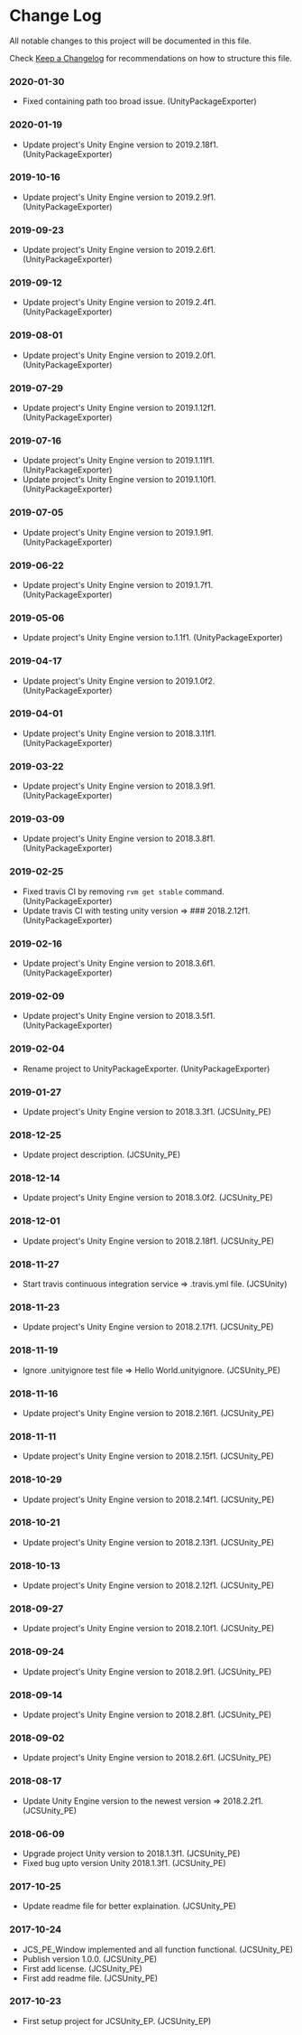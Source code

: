 # Change Log

All notable changes to this project will be documented in this file.

Check [Keep a Changelog](http://keepachangelog.com/) for recommendations on how to structure this file.


### 2020-01-30

* Fixed containing path too broad issue. (UnityPackageExporter)

### 2020-01-19

* Update project's Unity Engine version to 2019.2.18f1. (UnityPackageExporter)

### 2019-10-16

* Update project's Unity Engine version to 2019.2.9f1. (UnityPackageExporter)

### 2019-09-23

* Update project's Unity Engine version to 2019.2.6f1. (UnityPackageExporter)

### 2019-09-12

* Update project's Unity Engine version to 2019.2.4f1. (UnityPackageExporter)

### 2019-08-01

* Update project's Unity Engine version to 2019.2.0f1. (UnityPackageExporter)

### 2019-07-29

* Update project's Unity Engine version to 2019.1.12f1. (UnityPackageExporter)

### 2019-07-16

* Update project's Unity Engine version to 2019.1.11f1. (UnityPackageExporter)
* Update project's Unity Engine version to 2019.1.10f1. (UnityPackageExporter)

### 2019-07-05

* Update project's Unity Engine version to 2019.1.9f1. (UnityPackageExporter)

### 2019-06-22

* Update project's Unity Engine version to 2019.1.7f1. (UnityPackageExporter)

### 2019-05-06

* Update project's Unity Engine version to.1.1f1. (UnityPackageExporter)

### 2019-04-17

* Update project's Unity Engine version to 2019.1.0f2. (UnityPackageExporter)

### 2019-04-01

* Update project's Unity Engine version to 2018.3.11f1. (UnityPackageExporter)

### 2019-03-22

* Update project's Unity Engine version to 2018.3.9f1. (UnityPackageExporter)

### 2019-03-09

* Update project's Unity Engine version to 2018.3.8f1. (UnityPackageExporter)

### 2019-02-25

* Fixed travis CI by removing `rvm get stable` command. (UnityPackageExporter)
* Update travis CI with testing unity version => ### 2018.2.12f1. (UnityPackageExporter)

### 2019-02-16

* Update project's Unity Engine version to 2018.3.6f1. (UnityPackageExporter)

### 2019-02-09

* Update project's Unity Engine version to 2018.3.5f1. (UnityPackageExporter)

### 2019-02-04

* Rename project to UnityPackageExporter. (UnityPackageExporter)

### 2019-01-27

* Update project's Unity Engine version to 2018.3.3f1. (JCSUnity_PE)

### 2018-12-25

* Update project description. (JCSUnity_PE)

### 2018-12-14

* Update project's Unity Engine version to 2018.3.0f2. (JCSUnity_PE)

### 2018-12-01

* Update project's Unity Engine version to 2018.2.18f1. (JCSUnity_PE)

### 2018-11-27

* Start travis continuous integration service => .travis.yml file. (JCSUnity)

### 2018-11-23

* Update project's Unity Engine version to 2018.2.17f1. (JCSUnity_PE)

### 2018-11-19

* Ignore .unityignore test file => Hello World.unityignore. (JCSUnity_PE)

### 2018-11-16

* Update project's Unity Engine version to 2018.2.16f1. (JCSUnity_PE)

### 2018-11-11

* Update project's Unity Engine version to 2018.2.15f1. (JCSUnity_PE)

### 2018-10-29

* Update project's Unity Engine version to 2018.2.14f1. (JCSUnity_PE)

### 2018-10-21

* Update project's Unity Engine version to 2018.2.13f1. (JCSUnity_PE)

### 2018-10-13

* Update project's Unity Engine version to 2018.2.12f1. (JCSUnity_PE)

### 2018-09-27

* Update project's Unity Engine version to 2018.2.10f1. (JCSUnity_PE)

### 2018-09-24

* Update project's Unity Engine version to 2018.2.9f1. (JCSUnity_PE)

### 2018-09-14

* Update project's Unity Engine version to 2018.2.8f1. (JCSUnity_PE)

### 2018-09-02

* Update project's Unity Engine version to 2018.2.6f1. (JCSUnity_PE)

### 2018-08-17

* Update Unity Engine version to the newest version => 2018.2.2f1. (JCSUnity_PE)

### 2018-06-09

* Upgrade project Unity version to 2018.1.3f1. (JCSUnity_PE)
* Fixed bug upto version Unity 2018.1.3f1. (JCSUnity_PE)

### 2017-10-25

* Update readme file for better explaination. (JCSUnity_PE)

### 2017-10-24

* JCS_PE_Window implemented and all function functional. (JCSUnity_PE)
* Publish version 1.0.0. (JCSUnity_PE)
* First add license. (JCSUnity_PE)
* First add readme file. (JCSUnity_PE)

### 2017-10-23

* First setup project for JCSUnity_EP. (JCSUnity_EP)
